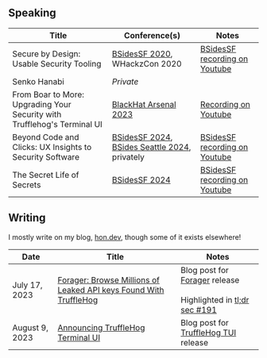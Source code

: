 ## Speaking

| Title                                                                    | Conference(s)                                                                                                                                          | Notes                                                                        |
| ------------------------------------------------------------------------ | ------------------------------------------------------------------------------------------------------------------------------------------------------ | ---------------------------------------------------------------------------- |
| Secure by Design: Usable Security Tooling                                | [BSidesSF 2020](https://bsidessf2020.sched.com/event/YbhC/secure-by-design-usable-security-tooling), WHackzCon 2020                                    | [BSidesSF recording on Youtube](https://www.youtube.com/watch?v=MEoLG5PI3TU) |
| Senko Hanabi                                                             | _Private_                                                                                                                                              |                                                                              |
| From Boar to More: Upgrading Your Security with Trufflehog's Terminal UI | [BlackHat Arsenal 2023](https://www.blackhat.com/us-23/arsenal/schedule/#from-boar-to-more-upgrading-your-security-with-trufflehogs-terminal-ui-32561) | [Recording on Youtube](https://www.youtube.com/watch?v=CCItfxv3vAc)          |
| Beyond Code and Clicks: UX Insights to Security Software                 | [BSidesSF 2024](https://bsidessf2024.sched.com/event/1abEh), [BSides Seattle 2024](https://www.bsidesseattle.com/2024-schedule.html), privately        | [BSidesSF recording on Youtube](https://www.youtube.com/watch?v=_4R0-REfhj8) |
| The Secret Life of Secrets                                               | [BSidesSF 2024](https://bsidessf2024.sched.com/event/1abDp)                                                                                            | [BSidesSF recording on Youtube](https://www.youtube.com/watch?v=D2ldUyiwV54) |

## Writing

I mostly write on my blog, [hon.dev](https://hon.dev/), though some of it exists elsewhere!

| Date           | Title                                                                                                                      | Notes                                                                                                                                            |
| -------------- | -------------------------------------------------------------------------------------------------------------------------- | ------------------------------------------------------------------------------------------------------------------------------------------------ |
| July 17, 2023  | [Forager: Browse Millions of Leaked API keys Found With TruffleHog](https://trufflesecurity.com/blog/introducing-forager/) | Blog post for [Forager](https://forager.trufflesecurity.com/) release<br><br>Highlighted in [tl;dr sec #191](https://tldrsec.com/p/tldr-sec-191) |
| August 9, 2023 | [Announcing TruffleHog Terminal UI](https://trufflesecurity.com/blog/trufflehog-tui/)                                      | Blog post for [TruffleHog TUI](https://github.com/trufflesecurity/trufflehog) release                                                            |
